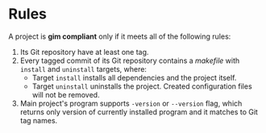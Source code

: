 # Rules

A project is **gim compliant** only if it meets all of the following rules:

1. Its Git repository have at least one tag.
2. Every tagged commit of its Git repository contains a *makefile* with `install` and `uninstall` targets, where:
   * Target `install` installs all dependencies and the project itself.
   * Target `uninstall` uninstalls the project. Created configuration files will not be removed.
3. Main project's program supports `-version` or `--version` flag, which returns only version of currently installed program and it matches to Git tag names.
